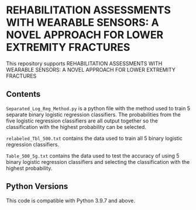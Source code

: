 # REHABILITATION ASSESSMENTS WITH WEARABLE SENSORS: A NOVEL APPROACH FOR LOWER EXTREMITY FRACTURES

This repository supports REHABILITATION ASSESSMENTS WITH WEARABLE SENSORS: A NOVEL APPROACH FOR LOWER EXTREMITY FRACTURES

## Contents

`Separated_Log_Reg_Method.py` is a python file with the method used to train 5 separate binary logistic regression classifiers. The probabilities from the five logistic regression classifiers are all output together so the classification with the highest probability can be selected.

`relabeled_Tbl_500.txt` contains the data used to train all 5 binary logistic regression classifiers.

`Table_500_5g.txt` contains the data used to test the accuracy of using 5 binary logistic regression classifiers and selecting the classification with the highest probability.

## Python Versions
This code is compatible with Python 3.9.7 and above.

